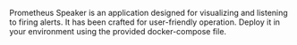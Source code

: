 Prometheus Speaker is an application designed for visualizing and listening to firing alerts. It has been crafted for user-friendly operation. Deploy it in your environment using the provided docker-compose file.
